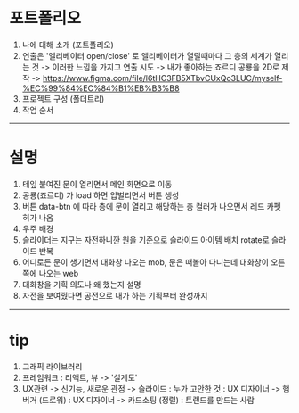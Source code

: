 # 포트폴리오
1. 나에 대해 소개 (포트폴리오)
2. 연출은 '엘리베이터 open/close' 로 엘리베이터가 열릴때마다 그 층의 세계가 열리는 것 -> 이러한 느낌을 가지고 연출 시도 -> 내가 좋아하는 죠르디 공룡을 2D로 제작 -> https://www.figma.com/file/l6tHC3FB5XTbvCUxQo3LUC/myself-%EC%99%84%EC%84%B1%EB%B3%B8
3. 프로젝트 구성 (폴더트리)
4. 작업 순서



-------------
# 설명
1. 테잎 붙여진 문이 열리면서 메인 화면으로 이동
2. 공룡(죠르디) 가 load 하면 입벌리면서 버튼 생성
3. 버튼 data-btn 에 따라 층에 문이 열리고 해당하는 층 컬러가 나오면서 레드 카펫 혀가 나옴
4. 우주 배경
5. 슬라이더는 지구는 자전하니깐 원을 기준으로 슬라이드 아이템 배치 rotate로 슬라이드 반복
6. 어디로든 문이 생기면서 대화창 나오는 mob, 문은 떠볼아 다니는데 대화창이 오른쪽에 나오는 web
7. 대화창을  기획 의도나 왜 했는지 설명
8. 자전을 보여줬다면 공전으로 내가 하는 기획부터 완성까지



-------
# tip
1. 그래픽 라이브러리
2. 프레임워크 : 리액트, 뷰 -> '설계도'
3. UX관련 -> 신기능, 새로운 관점
-> 슬라이드 : 누가 고안한 것 : UX 디자이너
-> 햄버거 (드로워) : UX 디자이너
-> 카드소팅 (정렬) : 트랜드를 만드는 사람
